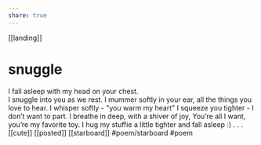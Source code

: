 ```yaml
---
share: true
---
```

[[landing]]
# snuggle


I fall asleep with my head on your chest.  
I snuggle into you as we rest.
I mummer softly in your ear,
all the things you love to hear.
I whisper softly - "you warm my heart"
I squeeze you tighter - I don’t want to part. 
I breathe in deep, with a shiver of joy,
You’re all I want, you’re my favorite toy. 
I hug my stuffie a little tighter and fall asleep :)
.
.
.
[[cute]] [[posted]] [[starboard]] #poem/starboard #poem 